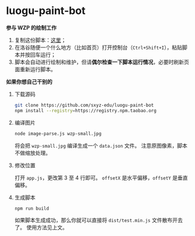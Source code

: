 # luogu-paint-bot

**参与 WZP 的绘制工作**

1. 复制这份脚本：[这里](https://raw.githubusercontent.com/sxyz-edu/luogu-paint-bot/master/dist/test.min.js)；
2. 在洛谷随便一个什么地方（比如首页）打开控制台（`Ctrl+Shift+I`），粘贴脚本并按回车运行；
3. 脚本会自动进行绘制和维护，但请**偶尔检查一下脚本运行情况**，必要时刷新页面重新运行脚本。

**如果你想自己干别的**

1. 下载源码

   ```bash
   git clone https://github.com/sxyz-edu/luogu-paint-bot
   npm install --registry=https://registry.npm.taobao.org
   ```

2. 编译图片

   ```bash
   node image-parse.js wzp-small.jpg
   ```

   将会把 `wzp-small.jpg` 编译生成一个 `data.json` 文件。
   注意原图像素，脚本不做缩放处理。

3. 修改位置

   打开 `app.js`，更改第 3 至 4 行即可。
   `offsetX` 是水平偏移，`offsetY` 是垂直偏移。

4. 生成脚本

   ```bash
   npm run build
   ```

   如果脚本生成成功，那么你就可以直接将 `dist/test.min.js` 文件散布开去了。
   使用方法见上文。


